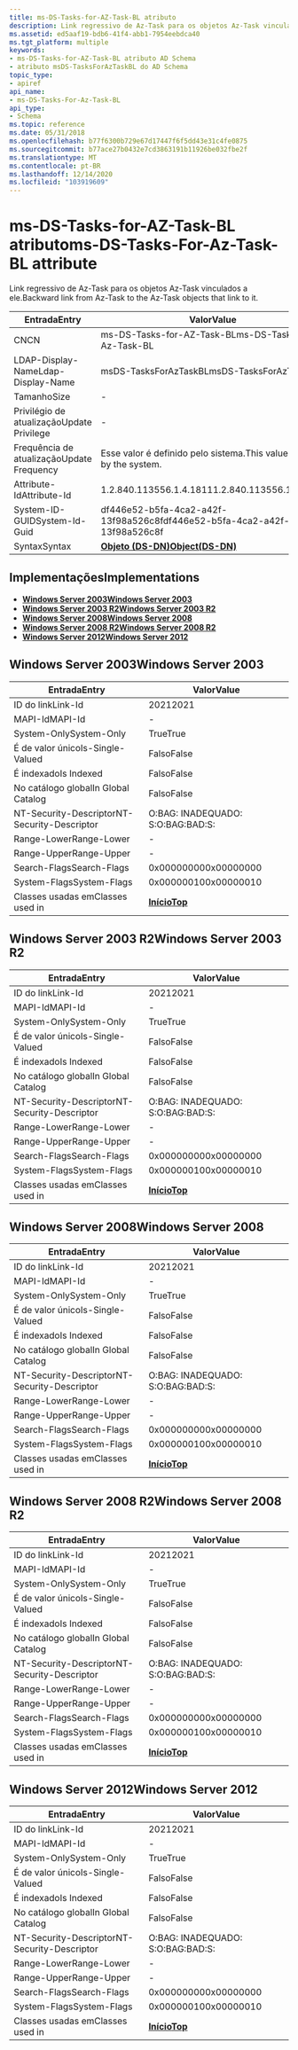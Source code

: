```yaml
---
title: ms-DS-Tasks-for-AZ-Task-BL atributo
description: Link regressivo de Az-Task para os objetos Az-Task vinculados a ele.
ms.assetid: ed5aaf19-bdb6-41f4-abb1-7954eebdca40
ms.tgt_platform: multiple
keywords:
- ms-DS-Tasks-for-AZ-Task-BL atributo AD Schema
- atributo msDS-TasksForAzTaskBL do AD Schema
topic_type:
- apiref
api_name:
- ms-DS-Tasks-For-Az-Task-BL
api_type:
- Schema
ms.topic: reference
ms.date: 05/31/2018
ms.openlocfilehash: b77f6300b729e67d17447f6f5dd43e31c4fe0875
ms.sourcegitcommit: b77ace27b0432e7cd3863191b11926be032fbe2f
ms.translationtype: MT
ms.contentlocale: pt-BR
ms.lasthandoff: 12/14/2020
ms.locfileid: "103919609"
---
```

# <a name="ms-ds-tasks-for-az-task-bl-attribute"></a><span data-ttu-id="ead94-105">ms-DS-Tasks-for-AZ-Task-BL atributo</span><span class="sxs-lookup"><span data-stu-id="ead94-105">ms-DS-Tasks-For-Az-Task-BL attribute</span></span>

<span data-ttu-id="ead94-106">Link regressivo de Az-Task para os objetos Az-Task vinculados a ele.</span><span class="sxs-lookup"><span data-stu-id="ead94-106">Backward link from Az-Task to the Az-Task objects that link to it.</span></span>



| <span data-ttu-id="ead94-107">Entrada</span><span class="sxs-lookup"><span data-stu-id="ead94-107">Entry</span></span> | <span data-ttu-id="ead94-108">Valor</span><span class="sxs-lookup"><span data-stu-id="ead94-108">Value</span></span> |
|-------------------|-----------------------------------------|
| <span data-ttu-id="ead94-109">CN</span><span class="sxs-lookup"><span data-stu-id="ead94-109">CN</span></span>                | <span data-ttu-id="ead94-110">ms-DS-Tasks-for-AZ-Task-BL</span><span class="sxs-lookup"><span data-stu-id="ead94-110">ms-DS-Tasks-For-Az-Task-BL</span></span>              |
| <span data-ttu-id="ead94-111">LDAP-Display-Name</span><span class="sxs-lookup"><span data-stu-id="ead94-111">Ldap-Display-Name</span></span> | <span data-ttu-id="ead94-112">msDS-TasksForAzTaskBL</span><span class="sxs-lookup"><span data-stu-id="ead94-112">msDS-TasksForAzTaskBL</span></span>                   |
| <span data-ttu-id="ead94-113">Tamanho</span><span class="sxs-lookup"><span data-stu-id="ead94-113">Size</span></span>              | \-                                      |
| <span data-ttu-id="ead94-114">Privilégio de atualização</span><span class="sxs-lookup"><span data-stu-id="ead94-114">Update Privilege</span></span>  | \-                                      |
| <span data-ttu-id="ead94-115">Frequência de atualização</span><span class="sxs-lookup"><span data-stu-id="ead94-115">Update Frequency</span></span>  | <span data-ttu-id="ead94-116">Esse valor é definido pelo sistema.</span><span class="sxs-lookup"><span data-stu-id="ead94-116">This value is set by the system.</span></span>        |
| <span data-ttu-id="ead94-117">Attribute-Id</span><span class="sxs-lookup"><span data-stu-id="ead94-117">Attribute-Id</span></span>      | <span data-ttu-id="ead94-118">1.2.840.113556.1.4.1811</span><span class="sxs-lookup"><span data-stu-id="ead94-118">1.2.840.113556.1.4.1811</span></span>                 |
| <span data-ttu-id="ead94-119">System-ID-GUID</span><span class="sxs-lookup"><span data-stu-id="ead94-119">System-Id-Guid</span></span>    | <span data-ttu-id="ead94-120">df446e52-b5fa-4ca2-a42f-13f98a526c8f</span><span class="sxs-lookup"><span data-stu-id="ead94-120">df446e52-b5fa-4ca2-a42f-13f98a526c8f</span></span>    |
| <span data-ttu-id="ead94-121">Syntax</span><span class="sxs-lookup"><span data-stu-id="ead94-121">Syntax</span></span>            | [<span data-ttu-id="ead94-122">**Objeto (DS-DN)**</span><span class="sxs-lookup"><span data-stu-id="ead94-122">**Object(DS-DN)**</span></span>](s-object-ds-dn.md) |



## <a name="implementations"></a><span data-ttu-id="ead94-123">Implementações</span><span class="sxs-lookup"><span data-stu-id="ead94-123">Implementations</span></span>

-   [<span data-ttu-id="ead94-124">**Windows Server 2003**</span><span class="sxs-lookup"><span data-stu-id="ead94-124">**Windows Server 2003**</span></span>](#windows-server-2003)
-   [<span data-ttu-id="ead94-125">**Windows Server 2003 R2**</span><span class="sxs-lookup"><span data-stu-id="ead94-125">**Windows Server 2003 R2**</span></span>](#windows-server-2003-r2)
-   [<span data-ttu-id="ead94-126">**Windows Server 2008**</span><span class="sxs-lookup"><span data-stu-id="ead94-126">**Windows Server 2008**</span></span>](#windows-server-2008)
-   [<span data-ttu-id="ead94-127">**Windows Server 2008 R2**</span><span class="sxs-lookup"><span data-stu-id="ead94-127">**Windows Server 2008 R2**</span></span>](#windows-server-2008-r2)
-   [<span data-ttu-id="ead94-128">**Windows Server 2012**</span><span class="sxs-lookup"><span data-stu-id="ead94-128">**Windows Server 2012**</span></span>](#windows-server-2012)

## <a name="windows-server-2003"></a><span data-ttu-id="ead94-129">Windows Server 2003</span><span class="sxs-lookup"><span data-stu-id="ead94-129">Windows Server 2003</span></span>



| <span data-ttu-id="ead94-130">Entrada</span><span class="sxs-lookup"><span data-stu-id="ead94-130">Entry</span></span> | <span data-ttu-id="ead94-131">Valor</span><span class="sxs-lookup"><span data-stu-id="ead94-131">Value</span></span> |
|------------------------|---------------------------------|
| <span data-ttu-id="ead94-132">ID do link</span><span class="sxs-lookup"><span data-stu-id="ead94-132">Link-Id</span></span>                | <span data-ttu-id="ead94-133">2021</span><span class="sxs-lookup"><span data-stu-id="ead94-133">2021</span></span>                            |
| <span data-ttu-id="ead94-134">MAPI-Id</span><span class="sxs-lookup"><span data-stu-id="ead94-134">MAPI-Id</span></span>                | \-                              |
| <span data-ttu-id="ead94-135">System-Only</span><span class="sxs-lookup"><span data-stu-id="ead94-135">System-Only</span></span>            | <span data-ttu-id="ead94-136">True</span><span class="sxs-lookup"><span data-stu-id="ead94-136">True</span></span>                            |
| <span data-ttu-id="ead94-137">É de valor único</span><span class="sxs-lookup"><span data-stu-id="ead94-137">Is-Single-Valued</span></span>       | <span data-ttu-id="ead94-138">Falso</span><span class="sxs-lookup"><span data-stu-id="ead94-138">False</span></span>                           |
| <span data-ttu-id="ead94-139">É indexado</span><span class="sxs-lookup"><span data-stu-id="ead94-139">Is Indexed</span></span>             | <span data-ttu-id="ead94-140">Falso</span><span class="sxs-lookup"><span data-stu-id="ead94-140">False</span></span>                           |
| <span data-ttu-id="ead94-141">No catálogo global</span><span class="sxs-lookup"><span data-stu-id="ead94-141">In Global Catalog</span></span>      | <span data-ttu-id="ead94-142">Falso</span><span class="sxs-lookup"><span data-stu-id="ead94-142">False</span></span>                           |
| <span data-ttu-id="ead94-143">NT-Security-Descriptor</span><span class="sxs-lookup"><span data-stu-id="ead94-143">NT-Security-Descriptor</span></span> | <span data-ttu-id="ead94-144">O:BAG: INADEQUADO: S:</span><span class="sxs-lookup"><span data-stu-id="ead94-144">O:BAG:BAD:S:</span></span>                    |
| <span data-ttu-id="ead94-145">Range-Lower</span><span class="sxs-lookup"><span data-stu-id="ead94-145">Range-Lower</span></span>            | \-                              |
| <span data-ttu-id="ead94-146">Range-Upper</span><span class="sxs-lookup"><span data-stu-id="ead94-146">Range-Upper</span></span>            | \-                              |
| <span data-ttu-id="ead94-147">Search-Flags</span><span class="sxs-lookup"><span data-stu-id="ead94-147">Search-Flags</span></span>           | <span data-ttu-id="ead94-148">0x00000000</span><span class="sxs-lookup"><span data-stu-id="ead94-148">0x00000000</span></span>                      |
| <span data-ttu-id="ead94-149">System-Flags</span><span class="sxs-lookup"><span data-stu-id="ead94-149">System-Flags</span></span>           | <span data-ttu-id="ead94-150">0x00000010</span><span class="sxs-lookup"><span data-stu-id="ead94-150">0x00000010</span></span>                      |
| <span data-ttu-id="ead94-151">Classes usadas em</span><span class="sxs-lookup"><span data-stu-id="ead94-151">Classes used in</span></span>        | [<span data-ttu-id="ead94-152">**Início**</span><span class="sxs-lookup"><span data-stu-id="ead94-152">**Top**</span></span>](c-top.md)<br/> |



## <a name="windows-server-2003-r2"></a><span data-ttu-id="ead94-153">Windows Server 2003 R2</span><span class="sxs-lookup"><span data-stu-id="ead94-153">Windows Server 2003 R2</span></span>



| <span data-ttu-id="ead94-154">Entrada</span><span class="sxs-lookup"><span data-stu-id="ead94-154">Entry</span></span> | <span data-ttu-id="ead94-155">Valor</span><span class="sxs-lookup"><span data-stu-id="ead94-155">Value</span></span> |
|------------------------|---------------------------------|
| <span data-ttu-id="ead94-156">ID do link</span><span class="sxs-lookup"><span data-stu-id="ead94-156">Link-Id</span></span>                | <span data-ttu-id="ead94-157">2021</span><span class="sxs-lookup"><span data-stu-id="ead94-157">2021</span></span>                            |
| <span data-ttu-id="ead94-158">MAPI-Id</span><span class="sxs-lookup"><span data-stu-id="ead94-158">MAPI-Id</span></span>                | \-                              |
| <span data-ttu-id="ead94-159">System-Only</span><span class="sxs-lookup"><span data-stu-id="ead94-159">System-Only</span></span>            | <span data-ttu-id="ead94-160">True</span><span class="sxs-lookup"><span data-stu-id="ead94-160">True</span></span>                            |
| <span data-ttu-id="ead94-161">É de valor único</span><span class="sxs-lookup"><span data-stu-id="ead94-161">Is-Single-Valued</span></span>       | <span data-ttu-id="ead94-162">Falso</span><span class="sxs-lookup"><span data-stu-id="ead94-162">False</span></span>                           |
| <span data-ttu-id="ead94-163">É indexado</span><span class="sxs-lookup"><span data-stu-id="ead94-163">Is Indexed</span></span>             | <span data-ttu-id="ead94-164">Falso</span><span class="sxs-lookup"><span data-stu-id="ead94-164">False</span></span>                           |
| <span data-ttu-id="ead94-165">No catálogo global</span><span class="sxs-lookup"><span data-stu-id="ead94-165">In Global Catalog</span></span>      | <span data-ttu-id="ead94-166">Falso</span><span class="sxs-lookup"><span data-stu-id="ead94-166">False</span></span>                           |
| <span data-ttu-id="ead94-167">NT-Security-Descriptor</span><span class="sxs-lookup"><span data-stu-id="ead94-167">NT-Security-Descriptor</span></span> | <span data-ttu-id="ead94-168">O:BAG: INADEQUADO: S:</span><span class="sxs-lookup"><span data-stu-id="ead94-168">O:BAG:BAD:S:</span></span>                    |
| <span data-ttu-id="ead94-169">Range-Lower</span><span class="sxs-lookup"><span data-stu-id="ead94-169">Range-Lower</span></span>            | \-                              |
| <span data-ttu-id="ead94-170">Range-Upper</span><span class="sxs-lookup"><span data-stu-id="ead94-170">Range-Upper</span></span>            | \-                              |
| <span data-ttu-id="ead94-171">Search-Flags</span><span class="sxs-lookup"><span data-stu-id="ead94-171">Search-Flags</span></span>           | <span data-ttu-id="ead94-172">0x00000000</span><span class="sxs-lookup"><span data-stu-id="ead94-172">0x00000000</span></span>                      |
| <span data-ttu-id="ead94-173">System-Flags</span><span class="sxs-lookup"><span data-stu-id="ead94-173">System-Flags</span></span>           | <span data-ttu-id="ead94-174">0x00000010</span><span class="sxs-lookup"><span data-stu-id="ead94-174">0x00000010</span></span>                      |
| <span data-ttu-id="ead94-175">Classes usadas em</span><span class="sxs-lookup"><span data-stu-id="ead94-175">Classes used in</span></span>        | [<span data-ttu-id="ead94-176">**Início**</span><span class="sxs-lookup"><span data-stu-id="ead94-176">**Top**</span></span>](c-top.md)<br/> |



## <a name="windows-server-2008"></a><span data-ttu-id="ead94-177">Windows Server 2008</span><span class="sxs-lookup"><span data-stu-id="ead94-177">Windows Server 2008</span></span>



| <span data-ttu-id="ead94-178">Entrada</span><span class="sxs-lookup"><span data-stu-id="ead94-178">Entry</span></span> | <span data-ttu-id="ead94-179">Valor</span><span class="sxs-lookup"><span data-stu-id="ead94-179">Value</span></span> |
|------------------------|---------------------------------|
| <span data-ttu-id="ead94-180">ID do link</span><span class="sxs-lookup"><span data-stu-id="ead94-180">Link-Id</span></span>                | <span data-ttu-id="ead94-181">2021</span><span class="sxs-lookup"><span data-stu-id="ead94-181">2021</span></span>                            |
| <span data-ttu-id="ead94-182">MAPI-Id</span><span class="sxs-lookup"><span data-stu-id="ead94-182">MAPI-Id</span></span>                | \-                              |
| <span data-ttu-id="ead94-183">System-Only</span><span class="sxs-lookup"><span data-stu-id="ead94-183">System-Only</span></span>            | <span data-ttu-id="ead94-184">True</span><span class="sxs-lookup"><span data-stu-id="ead94-184">True</span></span>                            |
| <span data-ttu-id="ead94-185">É de valor único</span><span class="sxs-lookup"><span data-stu-id="ead94-185">Is-Single-Valued</span></span>       | <span data-ttu-id="ead94-186">Falso</span><span class="sxs-lookup"><span data-stu-id="ead94-186">False</span></span>                           |
| <span data-ttu-id="ead94-187">É indexado</span><span class="sxs-lookup"><span data-stu-id="ead94-187">Is Indexed</span></span>             | <span data-ttu-id="ead94-188">Falso</span><span class="sxs-lookup"><span data-stu-id="ead94-188">False</span></span>                           |
| <span data-ttu-id="ead94-189">No catálogo global</span><span class="sxs-lookup"><span data-stu-id="ead94-189">In Global Catalog</span></span>      | <span data-ttu-id="ead94-190">Falso</span><span class="sxs-lookup"><span data-stu-id="ead94-190">False</span></span>                           |
| <span data-ttu-id="ead94-191">NT-Security-Descriptor</span><span class="sxs-lookup"><span data-stu-id="ead94-191">NT-Security-Descriptor</span></span> | <span data-ttu-id="ead94-192">O:BAG: INADEQUADO: S:</span><span class="sxs-lookup"><span data-stu-id="ead94-192">O:BAG:BAD:S:</span></span>                    |
| <span data-ttu-id="ead94-193">Range-Lower</span><span class="sxs-lookup"><span data-stu-id="ead94-193">Range-Lower</span></span>            | \-                              |
| <span data-ttu-id="ead94-194">Range-Upper</span><span class="sxs-lookup"><span data-stu-id="ead94-194">Range-Upper</span></span>            | \-                              |
| <span data-ttu-id="ead94-195">Search-Flags</span><span class="sxs-lookup"><span data-stu-id="ead94-195">Search-Flags</span></span>           | <span data-ttu-id="ead94-196">0x00000000</span><span class="sxs-lookup"><span data-stu-id="ead94-196">0x00000000</span></span>                      |
| <span data-ttu-id="ead94-197">System-Flags</span><span class="sxs-lookup"><span data-stu-id="ead94-197">System-Flags</span></span>           | <span data-ttu-id="ead94-198">0x00000010</span><span class="sxs-lookup"><span data-stu-id="ead94-198">0x00000010</span></span>                      |
| <span data-ttu-id="ead94-199">Classes usadas em</span><span class="sxs-lookup"><span data-stu-id="ead94-199">Classes used in</span></span>        | [<span data-ttu-id="ead94-200">**Início**</span><span class="sxs-lookup"><span data-stu-id="ead94-200">**Top**</span></span>](c-top.md)<br/> |



## <a name="windows-server-2008-r2"></a><span data-ttu-id="ead94-201">Windows Server 2008 R2</span><span class="sxs-lookup"><span data-stu-id="ead94-201">Windows Server 2008 R2</span></span>



| <span data-ttu-id="ead94-202">Entrada</span><span class="sxs-lookup"><span data-stu-id="ead94-202">Entry</span></span> | <span data-ttu-id="ead94-203">Valor</span><span class="sxs-lookup"><span data-stu-id="ead94-203">Value</span></span> |
|------------------------|---------------------------------|
| <span data-ttu-id="ead94-204">ID do link</span><span class="sxs-lookup"><span data-stu-id="ead94-204">Link-Id</span></span>                | <span data-ttu-id="ead94-205">2021</span><span class="sxs-lookup"><span data-stu-id="ead94-205">2021</span></span>                            |
| <span data-ttu-id="ead94-206">MAPI-Id</span><span class="sxs-lookup"><span data-stu-id="ead94-206">MAPI-Id</span></span>                | \-                              |
| <span data-ttu-id="ead94-207">System-Only</span><span class="sxs-lookup"><span data-stu-id="ead94-207">System-Only</span></span>            | <span data-ttu-id="ead94-208">True</span><span class="sxs-lookup"><span data-stu-id="ead94-208">True</span></span>                            |
| <span data-ttu-id="ead94-209">É de valor único</span><span class="sxs-lookup"><span data-stu-id="ead94-209">Is-Single-Valued</span></span>       | <span data-ttu-id="ead94-210">Falso</span><span class="sxs-lookup"><span data-stu-id="ead94-210">False</span></span>                           |
| <span data-ttu-id="ead94-211">É indexado</span><span class="sxs-lookup"><span data-stu-id="ead94-211">Is Indexed</span></span>             | <span data-ttu-id="ead94-212">Falso</span><span class="sxs-lookup"><span data-stu-id="ead94-212">False</span></span>                           |
| <span data-ttu-id="ead94-213">No catálogo global</span><span class="sxs-lookup"><span data-stu-id="ead94-213">In Global Catalog</span></span>      | <span data-ttu-id="ead94-214">Falso</span><span class="sxs-lookup"><span data-stu-id="ead94-214">False</span></span>                           |
| <span data-ttu-id="ead94-215">NT-Security-Descriptor</span><span class="sxs-lookup"><span data-stu-id="ead94-215">NT-Security-Descriptor</span></span> | <span data-ttu-id="ead94-216">O:BAG: INADEQUADO: S:</span><span class="sxs-lookup"><span data-stu-id="ead94-216">O:BAG:BAD:S:</span></span>                    |
| <span data-ttu-id="ead94-217">Range-Lower</span><span class="sxs-lookup"><span data-stu-id="ead94-217">Range-Lower</span></span>            | \-                              |
| <span data-ttu-id="ead94-218">Range-Upper</span><span class="sxs-lookup"><span data-stu-id="ead94-218">Range-Upper</span></span>            | \-                              |
| <span data-ttu-id="ead94-219">Search-Flags</span><span class="sxs-lookup"><span data-stu-id="ead94-219">Search-Flags</span></span>           | <span data-ttu-id="ead94-220">0x00000000</span><span class="sxs-lookup"><span data-stu-id="ead94-220">0x00000000</span></span>                      |
| <span data-ttu-id="ead94-221">System-Flags</span><span class="sxs-lookup"><span data-stu-id="ead94-221">System-Flags</span></span>           | <span data-ttu-id="ead94-222">0x00000010</span><span class="sxs-lookup"><span data-stu-id="ead94-222">0x00000010</span></span>                      |
| <span data-ttu-id="ead94-223">Classes usadas em</span><span class="sxs-lookup"><span data-stu-id="ead94-223">Classes used in</span></span>        | [<span data-ttu-id="ead94-224">**Início**</span><span class="sxs-lookup"><span data-stu-id="ead94-224">**Top**</span></span>](c-top.md)<br/> |



## <a name="windows-server-2012"></a><span data-ttu-id="ead94-225">Windows Server 2012</span><span class="sxs-lookup"><span data-stu-id="ead94-225">Windows Server 2012</span></span>



| <span data-ttu-id="ead94-226">Entrada</span><span class="sxs-lookup"><span data-stu-id="ead94-226">Entry</span></span> | <span data-ttu-id="ead94-227">Valor</span><span class="sxs-lookup"><span data-stu-id="ead94-227">Value</span></span> |
|------------------------|---------------------------------|
| <span data-ttu-id="ead94-228">ID do link</span><span class="sxs-lookup"><span data-stu-id="ead94-228">Link-Id</span></span>                | <span data-ttu-id="ead94-229">2021</span><span class="sxs-lookup"><span data-stu-id="ead94-229">2021</span></span>                            |
| <span data-ttu-id="ead94-230">MAPI-Id</span><span class="sxs-lookup"><span data-stu-id="ead94-230">MAPI-Id</span></span>                | \-                              |
| <span data-ttu-id="ead94-231">System-Only</span><span class="sxs-lookup"><span data-stu-id="ead94-231">System-Only</span></span>            | <span data-ttu-id="ead94-232">True</span><span class="sxs-lookup"><span data-stu-id="ead94-232">True</span></span>                            |
| <span data-ttu-id="ead94-233">É de valor único</span><span class="sxs-lookup"><span data-stu-id="ead94-233">Is-Single-Valued</span></span>       | <span data-ttu-id="ead94-234">Falso</span><span class="sxs-lookup"><span data-stu-id="ead94-234">False</span></span>                           |
| <span data-ttu-id="ead94-235">É indexado</span><span class="sxs-lookup"><span data-stu-id="ead94-235">Is Indexed</span></span>             | <span data-ttu-id="ead94-236">Falso</span><span class="sxs-lookup"><span data-stu-id="ead94-236">False</span></span>                           |
| <span data-ttu-id="ead94-237">No catálogo global</span><span class="sxs-lookup"><span data-stu-id="ead94-237">In Global Catalog</span></span>      | <span data-ttu-id="ead94-238">Falso</span><span class="sxs-lookup"><span data-stu-id="ead94-238">False</span></span>                           |
| <span data-ttu-id="ead94-239">NT-Security-Descriptor</span><span class="sxs-lookup"><span data-stu-id="ead94-239">NT-Security-Descriptor</span></span> | <span data-ttu-id="ead94-240">O:BAG: INADEQUADO: S:</span><span class="sxs-lookup"><span data-stu-id="ead94-240">O:BAG:BAD:S:</span></span>                    |
| <span data-ttu-id="ead94-241">Range-Lower</span><span class="sxs-lookup"><span data-stu-id="ead94-241">Range-Lower</span></span>            | \-                              |
| <span data-ttu-id="ead94-242">Range-Upper</span><span class="sxs-lookup"><span data-stu-id="ead94-242">Range-Upper</span></span>            | \-                              |
| <span data-ttu-id="ead94-243">Search-Flags</span><span class="sxs-lookup"><span data-stu-id="ead94-243">Search-Flags</span></span>           | <span data-ttu-id="ead94-244">0x00000000</span><span class="sxs-lookup"><span data-stu-id="ead94-244">0x00000000</span></span>                      |
| <span data-ttu-id="ead94-245">System-Flags</span><span class="sxs-lookup"><span data-stu-id="ead94-245">System-Flags</span></span>           | <span data-ttu-id="ead94-246">0x00000010</span><span class="sxs-lookup"><span data-stu-id="ead94-246">0x00000010</span></span>                      |
| <span data-ttu-id="ead94-247">Classes usadas em</span><span class="sxs-lookup"><span data-stu-id="ead94-247">Classes used in</span></span>        | [<span data-ttu-id="ead94-248">**Início**</span><span class="sxs-lookup"><span data-stu-id="ead94-248">**Top**</span></span>](c-top.md)<br/> |



 

 





